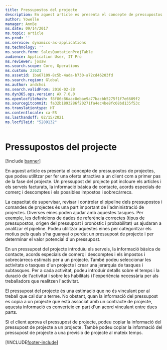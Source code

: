 ```yaml
---
title: Pressupostos del projecte
description: En aquest article es presenta el concepte de pressupostos de projectes, que podeu utilitzar per fer una oferta atractiva a un client com a primer pas de la fase del projecte. Un pressupost del projecte pot incloure els articles i els serveis facturats, la informació bàsica de contacte, acords especials de comerç i descomptes i els possibles impostos i sobrecàrrecs.
author: Yowelle
manager: AnnBe
ms.date: 09/14/2017
ms.topic: article
ms.prod: ''
ms.service: dynamics-ax-applications
ms.technology: ''
ms.search.form: SalesQuotationProjTable
audience: Application User, IT Pro
ms.reviewer: josaw
ms.search.scope: Core, Operations
ms.custom: 23621
ms.assetid: 1ba67109-8c5b-4ada-b730-a72cd46203fd
ms.search.region: Global
ms.author: andchoi
ms.search.validFrom: 2016-02-28
ms.dyn365.ops.version: AX 7.0.0
ms.openlocfilehash: f8f86c86aac8ebae9a77bacbb5275f1f7e6609f2
ms.sourcegitcommit: fa32b1893286f20271fa4ec4be8fc68bd135f53c
ms.translationtype: HT
ms.contentlocale: ca-ES
ms.lasthandoff: 02/15/2021
ms.locfileid: "5289132"
---
```

# <a name="project-quotations"></a>Pressupostos del projecte

[!include [banner](../includes/banner.md)]

En aquest article es presenta el concepte de pressupostos de projectes, que podeu utilitzar per fer una oferta atractiva a un client com a primer pas de la fase del projecte. Un pressupost del projecte pot incloure els articles i els serveis facturats, la informació bàsica de contacte, acords especials de comerç i descomptes i els possibles impostos i sobrecàrrecs. 

La capacitat de supervisar, revisar i controlar el pipeline dels pressupostos i comandes de projectes és una part important de l'administració de projectes. Diverses eines poden ajudar amb aquestes tasques. Per exemple, les definicions de dades de referència correctes (tipus de pressupostos, origen del pressupost i pronòstic i probabilitat) us ajudaran a analitzar el pipeline. Podeu utilitzar aquestes eines per categoritzar els motius pels quals s'ha guanyat o perdut un pressupost de projecte i per determinar el valor potencial d'un pressupost. 

En un pressupost del projecte introduïu els serveis, la informació bàsica de contacte, acords especials de comerç i descomptes i els impostos i sobrecàrrecs estimats per a un projecte. També podeu seleccionar les activitats o tasques d'un projecte i crear una jerarquia de tasques i subtasques. Per a cada activitat, podeu introduir detalls sobre el temps i la duració de l'activitat i sobre les habilitats i l'experiència necessària per als treballadors que realitzen l'activitat. 

El pressupost del projecte és una estimació que no és vinculant per al treball que cal dur a terme. No obstant, quan la informació del pressupost es copia a un projecte que està associat amb un contracte de projecte, aquesta informació es converteix en part d'un acord vinculant entre dues parts. 

Si el client aprova el pressupost de projecte, podeu copiar la informació del pressupost de projecte a un projecte. També podeu copiar la informació del pressupost de projecte a una previsió de projecte al mateix temps.





[!INCLUDE[footer-include](../includes/footer-banner.md)]